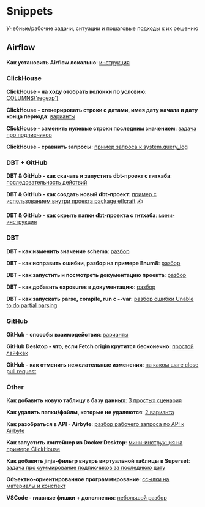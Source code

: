# Snippets
Учебные/рабочие задачи, ситуации и пошаговые подходы к их решению

## Airflow

**Как установить Airflow локально**: [инструкция](https://github.com/Malakhova-Natalya/Snippets/blob/main/airflow/README.md)

### ClickHouse

**ClickHouse - на ходу отобрать колонки по условию**: [COLUMNS('regexp')](https://github.com/Malakhova-Natalya/Snippets/blob/main/clickhouse/clickhouse_columns_regexp/README.md) 

**ClickHouse - сгенерировать строки с датами, имея дату начала и дату конца периода**: [варианты](https://github.com/Malakhova-Natalya/Snippets/blob/main/clickhouse/clickhouse_date_range/README.md) 

**ClickHouse - заменить нулевые строки последним значением**: [задача про подписчиков](https://github.com/Malakhova-Natalya/Snippets/blob/main/clickhouse/clickhouse_last_value/README.md) 

**ClickHouse - сравнить запросы**: [пример запроса к system.query_log](https://github.com/Malakhova-Natalya/Snippets/blob/main/clickhouse/clickhouse_system_query_log/README.md)

### DBT + GitHub

**DBT & GitHub - как скачать и запустить dbt-проект с гитхаба**: [последовательность действий](https://github.com/Malakhova-Natalya/Snippets/blob/main/dbt/start_dbt_project_from_github/README.md) 

**DBT & GitHub - как создать новый dbt-проект**: [пример с использованием внутри проекта package etlcraft](https://github.com/Malakhova-Natalya/Snippets/tree/main/dbt/dbt_init_new_project) ✍️

**DBT & GitHub - как скрыть папки dbt-проекта с гитхаба**: [мини-инструкция](https://github.com/Malakhova-Natalya/Snippets/blob/main/dbt/dbt_how_to_gitignore/README.md)

### DBT

**DBT - как изменить значение schema**: [разбор](https://github.com/Malakhova-Natalya/Snippets/tree/main/dbt/dbt_how_to_change_schema) 

**DBT - как исправить ошибки, разбор на примере Enum8**: [разбор](https://github.com/Malakhova-Natalya/Snippets/blob/main/dbt/dbt_error_Enum8/README.md) 

**DBT - как запустить и посмотреть документацию проекта**: [разбор](https://github.com/Malakhova-Natalya/Snippets/tree/main/dbt/dbt_docs)  

**DBT - как добавить exposures в документацию**: [разбор](https://github.com/Malakhova-Natalya/Snippets/tree/main/dbt/dbt_exposures)

**DBT - как запускать parse, compile, run с --var**: [разбор ошибки Unable to do partial parsing](https://github.com/Malakhova-Natalya/Snippets/tree/main/dbt/dbt_parse_compile_run_with_vars)

### GitHub

**GitHub - способы взаимодействия**: [варианты](https://github.com/Malakhova-Natalya/Snippets/tree/main/github/github_ways_of_interaction) 

**GitHub Desktop - что, если Fetch origin крутится бесконечно**: [простой лайфхак](https://github.com/Malakhova-Natalya/Snippets/blob/main/github/github_desktop_fetch_origin/README.md)

**GitHub - как отменить нежелательные изменения**: [на каком шаге close pull request](https://github.com/Malakhova-Natalya/Snippets/blob/main/github/github_close_pull_request/README.md)

### Other

**Как добавить новую таблицу в базу данных**: [3 простых сценария](https://github.com/Malakhova-Natalya/Snippets/blob/main/other/new_table/README.md) 

**Как удалить папки/файлы, которые не удаляются**: [2 варианта](https://github.com/Malakhova-Natalya/Snippets/blob/main/other/remove_file/README.md) 

**Как разобраться в API - Airbyte**: [разбор рабочего запроса по API к Airbyte](https://github.com/Malakhova-Natalya/Snippets/tree/main/other/API/Airbyte) 

**Как запустить контейнер из Docker Desktop**: [мини-инструкция на примере ClickHouse](https://github.com/Malakhova-Natalya/Snippets/blob/main/other/docker_desktop/README.md)

**Как добавить jinja-фильтр внутрь виртуальной таблицы в Superset**: [задача про суммирование подписчиков за последнюю дату](https://github.com/Malakhova-Natalya/Snippets/blob/main/other/superset/README.md)

**Объектно-ориентированное программирование**: [ссылки на материалы и конспект](https://github.com/Malakhova-Natalya/Snippets/tree/main/other/oop)

**VSCode - главные фишки + дополнения**: [небольшой разбор](https://github.com/Malakhova-Natalya/Snippets/blob/main/vscode/README.md)
